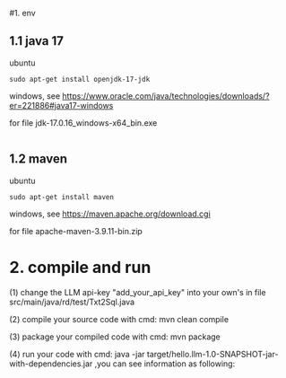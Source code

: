 #1. env
## 1.1 java 17
ubuntu
```$sh
sudo apt-get install openjdk-17-jdk
```
windows, see https://www.oracle.com/java/technologies/downloads/?er=221886#java17-windows 

for file jdk-17.0.16_windows-x64_bin.exe
```sh

```
## 1.2 maven
ubuntu
```$sh
sudo apt-get install maven
```
windows, see https://maven.apache.org/download.cgi 

for file apache-maven-3.9.11-bin.zip

# 2. compile and run
(1) change the LLM api-key "add_your_api_key" into your own's in file src/main/java/rd/test/Txt2Sql.java

(2) compile your source code with cmd: mvn clean compile

(3) package your compiled code with cmd: mvn package

(4) run your code with cmd: java -jar target/hello.llm-1.0-SNAPSHOT-jar-with-dependencies.jar ,you can see information as following:


